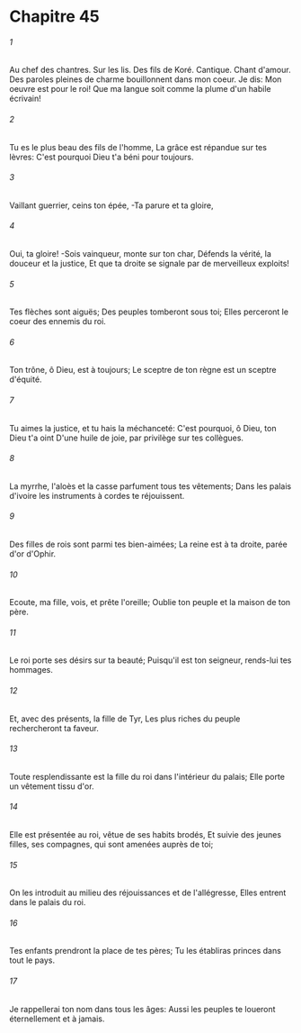 # Chapitre 45

###### 1
Au chef des chantres. Sur les lis. Des fils de Koré. Cantique. Chant d'amour. Des paroles pleines de charme bouillonnent dans mon coeur. Je dis: Mon oeuvre est pour le roi! Que ma langue soit comme la plume d'un habile écrivain!
###### 2
Tu es le plus beau des fils de l'homme, La grâce est répandue sur tes lèvres: C'est pourquoi Dieu t'a béni pour toujours.
###### 3
Vaillant guerrier, ceins ton épée, -Ta parure et ta gloire,
###### 4
Oui, ta gloire! -Sois vainqueur, monte sur ton char, Défends la vérité, la douceur et la justice, Et que ta droite se signale par de merveilleux exploits!
###### 5
Tes flèches sont aiguës; Des peuples tomberont sous toi; Elles perceront le coeur des ennemis du roi.
###### 6
Ton trône, ô Dieu, est à toujours; Le sceptre de ton règne est un sceptre d'équité.
###### 7
Tu aimes la justice, et tu hais la méchanceté: C'est pourquoi, ô Dieu, ton Dieu t'a oint D'une huile de joie, par privilège sur tes collègues.
###### 8
La myrrhe, l'aloès et la casse parfument tous tes vêtements; Dans les palais d'ivoire les instruments à cordes te réjouissent.
###### 9
Des filles de rois sont parmi tes bien-aimées; La reine est à ta droite, parée d'or d'Ophir.
###### 10
Ecoute, ma fille, vois, et prête l'oreille; Oublie ton peuple et la maison de ton père.
###### 11
Le roi porte ses désirs sur ta beauté; Puisqu'il est ton seigneur, rends-lui tes hommages.
###### 12
Et, avec des présents, la fille de Tyr, Les plus riches du peuple rechercheront ta faveur.
###### 13
Toute resplendissante est la fille du roi dans l'intérieur du palais; Elle porte un vêtement tissu d'or.
###### 14
Elle est présentée au roi, vêtue de ses habits brodés, Et suivie des jeunes filles, ses compagnes, qui sont amenées auprès de toi;
###### 15
On les introduit au milieu des réjouissances et de l'allégresse, Elles entrent dans le palais du roi.
###### 16
Tes enfants prendront la place de tes pères; Tu les établiras princes dans tout le pays.
###### 17
Je rappellerai ton nom dans tous les âges: Aussi les peuples te loueront éternellement et à jamais.
